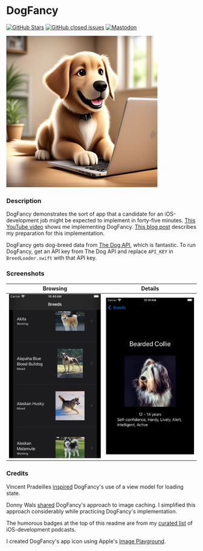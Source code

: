 DogFancy
===========

[![GitHub Stars](https://img.shields.io/github/stars/badges/shields.svg?style=social&label=Star)]()
[![GitHub closed issues](https://img.shields.io/github/issues-closed/badges/shields.svg)]()
[![Mastodon](https://img.shields.io/mastodon/follow/111621273712963279)](https://mastodon.social/@vermontcoder)

<a href="url"><img src="DogFancy/Assets/Assets.xcassets/AppIcon.appiconset/appIcon.jpg" height="400"></a>
<br />

### Description

DogFancy demonstrates the sort of app that a candidate for an iOS-development job might be expected to implement in forty-five minutes. [This YouTube video](TODO) shows me implementing DogFancy. [This blog post](https://www.racecondition.software/blog/live-challenges/) describes my preparation for this implementation.

DogFancy gets dog-breed data from [The Dog API](https://www.thedogapi.com), which is fantastic. To run DogFancy, get an API key from The Dog API and replace `API_KEY` in `BreedLoader.swift` with that API key.

### Screenshots

| Browsing | Details |
| -------- | ------- |
| ![](img/browse.png) | ![](img/details.png) |

### Credits

Vincent Pradeilles [inspired](https://www.youtube.com/watch?v=n1PeOa3qXy8&t=3s) DogFancy's use of a view model for loading state.

Donny Wals [shared](https://www.donnywals.com/using-swifts-async-await-to-build-an-image-loader/) DogFancy's approach to image caching. I simplified this approach considerably while practicing DogFancy's implementation.

The humorous badges at the top of this readme are from my [curated list](https://github.com/vermont42/Podcasts) of iOS-development podcasts.

I created DogFancy's app icon using Apple's [Image Playground](https://apps.apple.com/us/app/image-playground/id6479176117).
